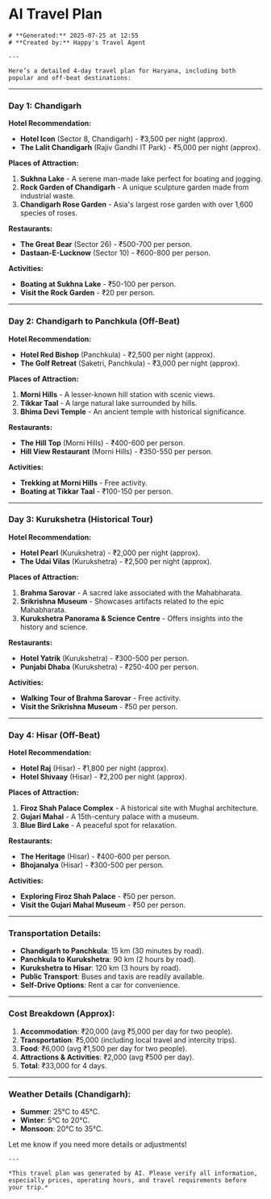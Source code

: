 # AI Travel Plan

    # **Generated:** 2025-07-25 at 12:55  
    # **Created by:** Happy's Travel Agent

    ---

    Here’s a detailed 4-day travel plan for Haryana, including both popular and off-beat destinations:

---

### **Day 1: Chandigarh**
**Hotel Recommendation:**
- **Hotel Icon** (Sector 8, Chandigarh) - ₹3,500 per night (approx).
- **The Lalit Chandigarh** (Rajiv Gandhi IT Park) - ₹5,000 per night (approx).

**Places of Attraction:**
1. **Sukhna Lake** - A serene man-made lake perfect for boating and jogging.
2. **Rock Garden of Chandigarh** - A unique sculpture garden made from industrial waste.
3. **Chandigarh Rose Garden** - Asia's largest rose garden with over 1,600 species of roses.

**Restaurants:**
- **The Great Bear** (Sector 26) - ₹500-700 per person.
- **Dastaan-E-Lucknow** (Sector 10) - ₹600-800 per person.

**Activities:**
- **Boating at Sukhna Lake** - ₹50-100 per person.
- **Visit the Rock Garden** - ₹20 per person.

---

### **Day 2: Chandigarh to Panchkula (Off-Beat)**
**Hotel Recommendation:**
- **Hotel Red Bishop** (Panchkula) - ₹2,500 per night (approx).
- **The Golf Retreat** (Saketri, Panchkula) - ₹3,000 per night (approx).

**Places of Attraction:**
1. **Morni Hills** - A lesser-known hill station with scenic views.
2. **Tikkar Taal** - A large natural lake surrounded by hills.
3. **Bhima Devi Temple** - An ancient temple with historical significance.

**Restaurants:**
- **The Hill Top** (Morni Hills) - ₹400-600 per person.
- **Hill View Restaurant** (Morni Hills) - ₹350-550 per person.

**Activities:**
- **Trekking at Morni Hills** - Free activity.
- **Boating at Tikkar Taal** - ₹100-150 per person.

---

### **Day 3: Kurukshetra (Historical Tour)**
**Hotel Recommendation:**
- **Hotel Pearl** (Kurukshetra) - ₹2,000 per night (approx).
- **The Udai Vilas** (Kurukshetra) - ₹2,500 per night (approx).

**Places of Attraction:**
1. **Brahma Sarovar** - A sacred lake associated with the Mahabharata.
2. **Srikrishna Museum** - Showcases artifacts related to the epic Mahabharata.
3. **Kurukshetra Panorama & Science Centre** - Offers insights into the history and science.

**Restaurants:**
- **Hotel Yatrik** (Kurukshetra) - ₹300-500 per person.
- **Punjabi Dhaba** (Kurukshetra) - ₹250-400 per person.

**Activities:**
- **Walking Tour of Brahma Sarovar** - Free activity.
- **Visit the Srikrishna Museum** - ₹50 per person.

---

### **Day 4: Hisar (Off-Beat)**
**Hotel Recommendation:**
- **Hotel Raj** (Hisar) - ₹1,800 per night (approx).
- **Hotel Shivaay** (Hisar) - ₹2,200 per night (approx).

**Places of Attraction:**
1. **Firoz Shah Palace Complex** - A historical site with Mughal architecture.
2. **Gujari Mahal** - A 15th-century palace with a museum.
3. **Blue Bird Lake** - A peaceful spot for relaxation.

**Restaurants:**
- **The Heritage** (Hisar) - ₹400-600 per person.
- **Bhojanalya** (Hisar) - ₹300-500 per person.

**Activities:**
- **Exploring Firoz Shah Palace** - ₹50 per person.
- **Visit the Gujari Mahal Museum** - ₹50 per person.

---

### **Transportation Details:**
- **Chandigarh to Panchkula**: 15 km (30 minutes by road).
- **Panchkula to Kurukshetra**: 90 km (2 hours by road).
- **Kurukshetra to Hisar**: 120 km (3 hours by road).
- **Public Transport**: Buses and taxis are readily available.
- **Self-Drive Options**: Rent a car for convenience.

---

### **Cost Breakdown (Approx):**
1. **Accommodation**: ₹20,000 (avg ₹5,000 per day for two people).
2. **Transportation**: ₹5,000 (including local travel and intercity trips).
3. **Food**: ₹6,000 (avg ₹1,500 per day for two people).
4. **Attractions & Activities**: ₹2,000 (avg ₹500 per day).
5. **Total**: ₹33,000 for 4 days.

---

### **Weather Details (Chandigarh):**
- **Summer**: 25°C to 45°C.
- **Winter**: 5°C to 20°C.
- **Monsoon**: 20°C to 35°C.

Let me know if you need more details or adjustments!

    ---

    *This travel plan was generated by AI. Please verify all information, especially prices, operating hours, and travel requirements before your trip.*
    